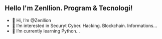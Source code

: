 ## Hello I'm Zenllion. Program & Tecnologi!
- 👋 Hi, I’m @Zenllion
- 👀 I’m interested in Securyt Cyber. Hacking. Blockchain. Informations...
- 🌱 I’m currently learning Python...
##

<!---
Zenllion/Zenllion is a ✨ special ✨ repository because its `README.md` (this file) appears on your GitHub profile.
You can click the Preview link to take a look at your changes.
--->
